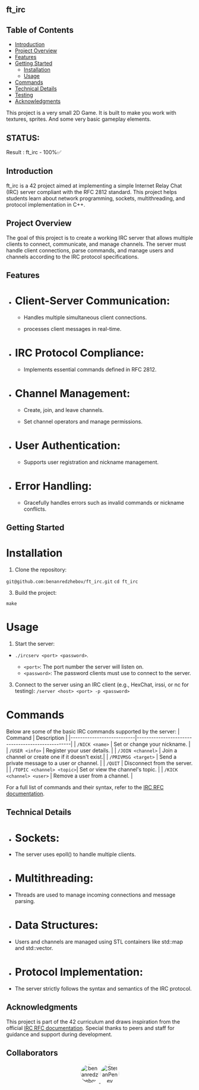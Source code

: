 ## ft_irc

                
## Table of Contents
- [Introduction](#introduction)
- [Project Overview](#projectoverview)
- [Features](#features)
- [Getting Started](#getting-started)
  - [Installation](#installation)
  - [Usage](#usage)
- [Commands](#commands)
- [Technical Details](#technical-details)
- [Testing](#testing)
- [Acknowledgments](#acknowledgments)

This project is a very small 2D Game. It is built to make you work with textures, sprites. And some very basic gameplay elements.

## STATUS:

Result : 
ft_irc - 100%✅


## Introduction

ft_irc is a 42 project aimed at implementing a simple Internet Relay Chat (IRC) server compliant with the
RFC 2812 standard. This project helps students learn about network programming, sockets,
multithreading, and protocol implementation in C++.


## Project Overview

The goal of this project is to create a working IRC server that allows multiple clients to connect,
communicate, and manage channels. The server must handle client connections, parse commands, and
manage users and channels according to the IRC protocol specifications.


## Features

- # Client-Server Communication:

  - Handles multiple simultaneous client connections.

  - processes client messages in real-time.

- # IRC Protocol Compliance:

  - Implements essential commands defined in RFC 2812.

- # Channel Management:

  - Create, join, and leave channels.

  - Set channel operators and manage permissions.

- # User Authentication:

  - Supports user registration and nickname management.

- # Error Handling:

  - Gracefully handles errors such as invalid commands or nickname conflicts.


## Getting Started

# Installation
1. Clone the repository:

  `git@github.com:benanredzhebov/ft_irc.git`
  `cd ft_irc`

3. Build the project:

  `make`


# Usage
1. Start the server:

  - `./ircserv <port> <password>`.
  
    - `<port>`: The port number the server will listen on.
    - `<password>`: The password clients must use to connect to the server.

3. Connect to the server using an IRC client (e.g., HexChat, irssi, or nc for testing):
 `/server <host> <port> -p <password>`


# Commands
Below are some of the basic IRC commands supported by the server:
| Command                   | Description                                      |
|---------------------------|--------------------------------------------------|
| `/NICK <name>`            | Set or change your nickname.                     |
| `/USER <info>`            | Register your user details.                      |
| `/JOIN <channel>`         | Join a channel or create one if it doesn't exist.|
| `/PRIVMSG <target>`       | Send a private message to a user or channel.     |
| `/QUIT`                   | Disconnect from the server.                      |
| `/TOPIC <channel> <topic>`| Set or view the channel's topic.                 |
| `/KICK <channel> <user>`  | Remove a user from a channel.                    |

For a full list of commands and their syntax, refer to the [IRC RFC documentation](https://datatracker.ietf.org/doc/html/rfc2812#section-1.2.1).


## Technical Details

- # Sockets:

 - The server uses epoll() to handle multiple clients.

- # Multithreading:

 - Threads are used to manage incoming connections and message parsing.

- # Data Structures:

 - Users and channels are managed using STL containers like std::map and std::vector.

- # Protocol Implementation:

 - The server strictly follows the syntax and semantics of the IRC protocol.

## Acknowledgments

This project is part of the 42 curriculum and draws inspiration from the official [IRC RFC documentation](https://datatracker.ietf.org/doc/html/rfc2812#section-1.2.1).
Special thanks to peers and staff for guidance and support during development.

## Collaborators
<p align="center">
  <a href="https://github.com/benanredzhebov" title="Benan Redzhebov">
    <img src="https://github.com/benanredzhebov.png?size=50" alt="benanredzhebov" style="border-radius: 50%; width: 50px;">
  </a>
  <a href="https://github.com/daniek1010" title="Daniel Evans">
    <img src="https://github.com/StefanPenev.png?size=50" alt="StefanPenev" style="border-radius: 50%; width: 50px;">
  </a>
</p>
